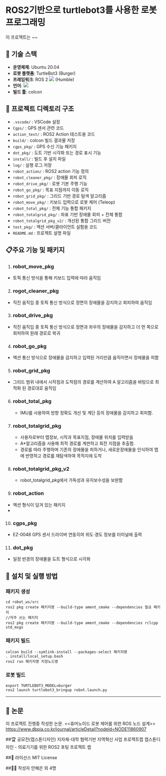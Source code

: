 # ROS2기반으로 turtlebot3를 사용한 로봇 프로그래밍

이 프로젝트는 ~~

## 🔧 기술 스택
- **운영체제**: Ubuntu 20.04
- **로봇 플랫폼**: TurtleBot3 (Burger)
- **프레임워크**: ROS 2 <img src="https://img.shields.io/badge/ros-22314E?style=for-the-badge&logo=ros&logoColor=white"> (Humble)
- **언어**: <img src="https://img.shields.io/badge/c++-00599C?style=for-the-badge&logo=c%2B%2B&logoColor=white">
- **빌드 툴**: colcon
  

## 📁 프로젝트 디렉토리 구조
- `.vscode/` : VSCode 설정
- `Cgps/` : GPS 센서 관련 코드
- `action_test/` : ROS2 Action 테스트용 코드
- `build/` : colcon 빌드 결과물 저장
- `cgps_pkg/` : GPS 수신 기능 패키지
- `dot_pkg/` : 도트 기반 시각화 또는 경로 표시 기능
- `install/` : 빌드 후 설치 파일
- `log/` : 실행 로그 저장
- `robot_action/` : ROS2 action 기능 정의
- `robot_cleaner_pkg/` : 장애물 회피 로직
- `robot_drive_pkg/` : 로봇 기본 주행 기능
- `robot_go_pkg/` : 목표 지점까지 이동 로직
- `robot_grid_pkg/` : 그리드 기반 경로 탐색 알고리즘
- `robot_move_pkg/` : 키보드 입력으로 로봇 제어 (Teleop)
- `robot_total_pkg/` : 전체 기능 통합 패키지
- `robot_totalgrid_pkg/` : 좌표 기반 장애물 회피 + 전체 통합
- `robot_totalgrid_pkg_v2/` : 개선된 통합 그리드 버전
- `test_pkg/` : 액션 서버/클라이언트 실험용 코드
- `README.md` : 프로젝트 설명 파일



## 📋주요 기능 및 패키지
1. ### robot_move_pkg
  -  토픽 통신 방식을 통해 키보드 입력에 따라 움직임
  
2. ### rogot_cleaner_pkg
  -  직진 움직임 중 토픽 통신 방식으로 정면의 장애물을 감지하고 회피하여 움직임

3. ### robot_drive_pkg
  - 직진 움직임 중 토픽 통신 방식으로 정면과 좌우의 장애물을 감지하고 더 먼 쪽으로 회피하여 원래 경로로 복귀

4. ### robot_go_pkg
- 액션 통신 방식으로 장애물을 감지하고 입력된 거리만큼 움직이면서 장애물을 피함

5. ### robot_grid_pkg
  - 그리드 범위 내에서 시작점과 도착점의 경로를 계산하여 A 알고리즘을 바탕으로 최적화 된 경로대로 움직임
    
6. ### robot_total_pkg
   - IMU를 사용하여 방향 정확도 개선 및 계단 등의 장애물을 감지하고 회피함.
     
7. ### robot_totalgrid_pkg
    - 사용자로부터 맵정보, 시작과 목표지점, 장애물 위치를 입력받음
    - A*알고리즘을 사용해 최적 경로를 계싼하고 회전 지점을 추출함.
    - 경로를 따라 주행하며 기존의 장애물을 피하거나, 새로운장애물을 인식하여 맵에 반영하고 경로를 재탐색하여 목적지에 도착
8. ### robot_totalgrid_pkg_v2
    - robot_totalgrid_pkg에서 가독성과 유지보수성을 보완함
    
9. ### robot_action
- 액션 형식이 담겨 있는 패키지
- 
10. ### cgps_pkg
   - EZ-0048 GPS 센서 드라이버 연동히여 위도·경도 정보를 터미널에 출력

11. ### dot_pkg
   - 일정 반경의 장애물을 도트 형식으로 시각화

## 🚀 설치 및 실행 방법
### 패키지 생성
```
cd robot_ws/src
ros2 pkg create 패키지명 --build-type ament_cmake --dependencies 필요 패키지
//자주 쓰는 패키지
ros2 pkg create 패키지명 --build-type ament_cmake --dependencies rclcpp std_msgs
```

### 패키지 빌드
````
colcon build --symlink-install --packages-select 패키지명
. install/local_setup.bash
ros2 run 패키지명 지정노드명
````

### 로봇 빌드
````
export TURTLEBOT3_MODEL=burger
ros2 launch turtlebot3_bringup robot.launch.py
````

---

## 📄 논문
이 프로젝트 진행중 작성한 논문.
<<휴머노이드 로봇 제어를 위한 ROS 노드 설계>>
https://www.dbpia.co.kr/journal/articleDetail?nodeId=NODE11860907

##🏆 공모전(캡스톤디자인)
지자체-대학 협력기반 지역혁신 사업 프로젝트랩 캡스톤디자인 - 의료기기를 위한 ROS2 포팅 프로젝트 랩

##📜 라이선스
MIT License

##👩‍💻 작성자
안해은 외 4명
  
